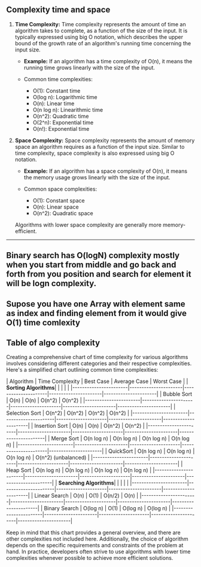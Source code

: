 ## Complexity time and space

1. **Time Complexity:**
   Time complexity represents the amount of time an algorithm takes to complete, as a function of the size of the input. It is typically expressed using big O notation, which describes the upper bound of the growth rate of an algorithm's running time concerning the input size.

   - **Example:**
     If an algorithm has a time complexity of O(n), it means the running time grows linearly with the size of the input.

   - Common time complexities:
     - O(1): Constant time
     - O(log n): Logarithmic time
     - O(n): Linear time
     - O(n log n): Linearithmic time
     - O(n^2): Quadratic time
     - O(2^n): Exponential time
     - O(n!): Exponential time
      

2. **Space Complexity:**
   Space complexity represents the amount of memory space an algorithm requires as a function of the input size. Similar to time complexity, space complexity is also expressed using big O notation.

   - **Example:**
     If an algorithm has a space complexity of O(n), it means the memory usage grows linearly with the size of the input.

   - Common space complexities:
     - O(1): Constant space
     - O(n): Linear space
     - O(n^2): Quadratic space

   Algorithms with lower space complexity are generally more memory-efficient.

--------
## Binary search has O(logN) complexity mostly when you start from middle and go back and forth from you position and search for element it will be logn complexity.

## Supose you have one Array with element same as index and finding element from it would give O(1) time comlexity

## Table of algo complexity
Creating a comprehensive chart of time complexity for various algorithms involves considering different categories and their respective complexities. Here's a simplified chart outlining common time complexities:

| Algorithm             | Time Complexity      | Best Case           | Average Case         | Worst Case           |
| **Sorting Algorithms**|                      |                     |                      |                      |
|-----------------------|----------------------|---------------------|----------------------|----------------------|
| Bubble Sort           | O(n)                 | O(n)                | O(n^2)               | O(n^2)               |
|-----------------------|----------------------|---------------------|----------------------|----------------------|
| Selection Sort        | O(n^2)               | O(n^2)              | O(n^2)               | O(n^2)               |
|-----------------------|----------------------|---------------------|----------------------|----------------------|
| Insertion Sort        | O(n)                 | O(n)                | O(n^2)               | O(n^2)               |
|-----------------------|----------------------|---------------------|----------------------|----------------------|
| Merge Sort            | O(n log n)           | O(n log n)          | O(n log n)           | O(n log n)           |
|-----------------------|----------------------|---------------------|----------------------|----------------------|
| QuickSort             | O(n log n)           | O(n log n)          | O(n log n)           | O(n^2) (unbalanced)  |
|-----------------------|----------------------|---------------------|----------------------|----------------------|
| Heap Sort             | O(n log n)           | O(n log n)          | O(n log n)           | O(n log n)           |
|-----------------------|----------------------|---------------------|----------------------|----------------------|
| **Searching Algorithms**|                    |                     |                      |                      |
|-----------------------|----------------------|---------------------|----------------------|----------------------|
| Linear Search         | O(n)                 | O(1)                | O(n/2)               | O(n)                 |
|-----------------------|----------------------|---------------------|----------------------|----------------------|
| Binary Search         | O(log n)             | O(1)                | O(log n)             | O(log n)             |
|-----------------------|----------------------|---------------------|----------------------|----------------------|

Keep in mind that this chart provides a general overview, and there are other complexities not included here. Additionally, the choice of algorithm depends on the specific requirements and constraints of the problem at hand. In practice, developers often strive to use algorithms with lower time complexities whenever possible to achieve more efficient solutions.
